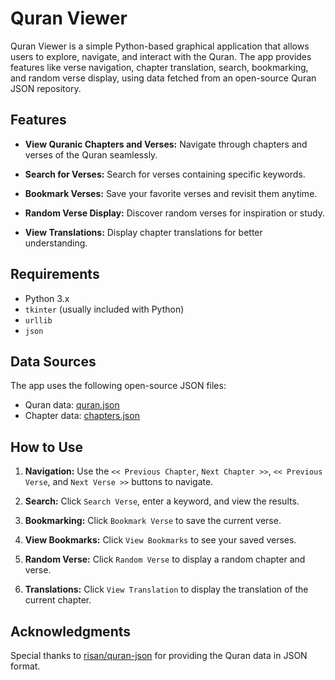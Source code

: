 # Quran Viewer

Quran Viewer is a simple Python-based graphical application that allows users to explore, navigate, and interact with the Quran. The app provides features like verse navigation, chapter translation, search, bookmarking, and random verse display, using data fetched from an open-source Quran JSON repository.

## Features

- **View Quranic Chapters and Verses:**
  Navigate through chapters and verses of the Quran seamlessly.

- **Search for Verses:**
  Search for verses containing specific keywords.

- **Bookmark Verses:**
  Save your favorite verses and revisit them anytime.

- **Random Verse Display:**
  Discover random verses for inspiration or study.

- **View Translations:**
  Display chapter translations for better understanding.

## Requirements

- Python 3.x
- `tkinter` (usually included with Python)
- `urllib`
- `json`

## Data Sources

The app uses the following open-source JSON files:

- Quran data: [quran.json](https://raw.githubusercontent.com/risan/quran-json/main/data/quran.json)
- Chapter data: [chapters.json](https://raw.githubusercontent.com/risan/quran-json/main/data/chapters/en.json)

## How to Use

1. **Navigation:**
   Use the `<< Previous Chapter`, `Next Chapter >>`, `<< Previous Verse`, and `Next Verse >>` buttons to navigate.

2. **Search:**
   Click `Search Verse`, enter a keyword, and view the results.

3. **Bookmarking:**
   Click `Bookmark Verse` to save the current verse.

4. **View Bookmarks:**
   Click `View Bookmarks` to see your saved verses.

5. **Random Verse:**
   Click `Random Verse` to display a random chapter and verse.

6. **Translations:**
   Click `View Translation` to display the translation of the current chapter.

## Acknowledgments

Special thanks to [risan/quran-json](https://github.com/risan/quran-json) for providing the Quran data in JSON format.
